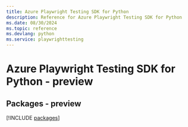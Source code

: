 ```yaml
---
title: Azure Playwright Testing SDK for Python
description: Reference for Azure Playwright Testing SDK for Python
ms.date: 08/30/2024
ms.topic: reference
ms.devlang: python
ms.service: playwrighttesting
---
```

# Azure Playwright Testing SDK for Python - preview
## Packages - preview
[!INCLUDE [packages](playwright-testing-index.md)]